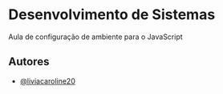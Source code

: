 # Desenvolvimento de Sistemas

Aula de configuração de ambiente para o JavaScript


## Autores

- [@liviacaroline20](https://www.github.com/liviacaroline20)

